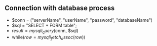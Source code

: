 ## Connection with database process

-   $conn = ("serverName", "userName", "password", "databaseName")
-   $sql = "SELECT \* FORM table";
-   $result = mysqli_query($conn, $sql)
-   while($row = mysqli_fetch_assoc($row))
